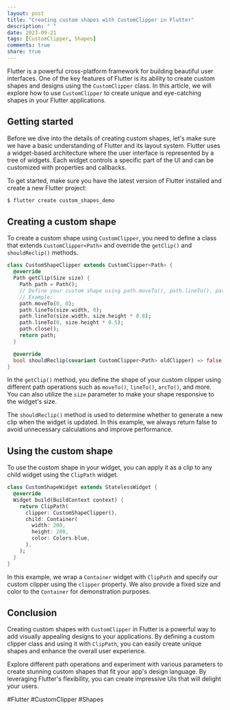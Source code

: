 ```yaml
---
layout: post
title: "Creating custom shapes with CustomClipper in Flutter"
description: " "
date: 2023-09-21
tags: [CustomClipper, Shapes]
comments: true
share: true
---
```


Flutter is a powerful cross-platform framework for building beautiful user interfaces. One of the key features of Flutter is its ability to create custom shapes and designs using the `CustomClipper` class. In this article, we will explore how to use `CustomClipper` to create unique and eye-catching shapes in your Flutter applications.

## Getting started

Before we dive into the details of creating custom shapes, let's make sure we have a basic understanding of Flutter and its layout system. Flutter uses a widget-based architecture where the user interface is represented by a tree of widgets. Each widget controls a specific part of the UI and can be customized with properties and callbacks.

To get started, make sure you have the latest version of Flutter installed and create a new Flutter project:

```dart
$ flutter create custom_shapes_demo
```

## Creating a custom shape

To create a custom shape using `CustomClipper`, you need to define a class that extends `CustomClipper<Path>` and override the `getClip()` and `shouldReclip()` methods.

```dart
class CustomShapeClipper extends CustomClipper<Path> {
  @override
  Path getClip(Size size) {
    Path path = Path();
    // Define your custom shape using path.moveTo(), path.lineTo(), path.arcTo(), etc.
    // Example:
    path.moveTo(0, 0);
    path.lineTo(size.width, 0);
    path.lineTo(size.width, size.height * 0.8);
    path.lineTo(0, size.height * 0.5);
    path.close();
    return path;
  }

  @override
  bool shouldReclip(covariant CustomClipper<Path> oldClipper) => false;
}
```

In the `getClip()` method, you define the shape of your custom clipper using different path operations such as `moveTo()`, `lineTo()`, `arcTo()`, and more. You can also utilize the `size` parameter to make your shape responsive to the widget's size.

The `shouldReclip()` method is used to determine whether to generate a new clip when the widget is updated. In this example, we always return false to avoid unnecessary calculations and improve performance.

## Using the custom shape

To use the custom shape in your widget, you can apply it as a clip to any child widget using the `ClipPath` widget.

```dart
class CustomShapeWidget extends StatelessWidget {
  @override
  Widget build(BuildContext context) {
    return ClipPath(
      clipper: CustomShapeClipper(),
      child: Container(
        width: 200,
        height: 200,
        color: Colors.blue,
      ),
    );
  }
}
```

In this example, we wrap a `Container` widget with `ClipPath` and specify our custom clipper using the `clipper` property. We also provide a fixed size and color to the `Container` for demonstration purposes.

## Conclusion

Creating custom shapes with `CustomClipper` in Flutter is a powerful way to add visually appealing designs to your applications. By defining a custom clipper class and using it with `ClipPath`, you can easily create unique shapes and enhance the overall user experience.

Explore different path operations and experiment with various parameters to create stunning custom shapes that fit your app's design language. By leveraging Flutter's flexibility, you can create impressive UIs that will delight your users.

#Flutter #CustomClipper #Shapes